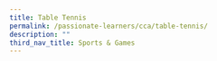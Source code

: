 ```yaml
---
title: Table Tennis
permalink: /passionate-learners/cca/table-tennis/
description: ""
third_nav_title: Sports & Games
---
```


